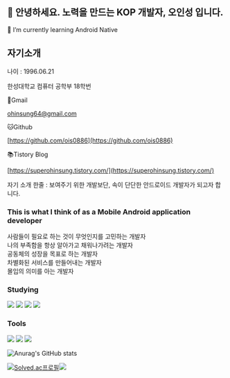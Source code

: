 ## 👋 안녕하세요. 노력을 만드는 KOP 개발자, 오인성 입니다.

<!--
**ois0886/ois0886** is a ✨ _special_ ✨ repository because its `README.md` (this file) appears on your GitHub profile.

Here are some ideas to get you started:

- 🔭 I’m currently working on ...
- 🌱 I’m currently learning ...
- 👯 I’m looking to collaborate on ...
- 🤔 I’m looking for help with ...
- 💬 Ask me about ...
- 📫 How to reach me: ...
- 😄 Pronouns: ...
- ⚡ Fun fact: ...
-->

🌱 I’m currently learning Android Native

## **자기소개**

나이 : 1996.06.21

한성대학교 컴퓨터 공학부 18학번

📧Gmail 

[ohinsung64@gmail.com](mailto:ohinsung64@gmail.com)

🐱Github

[https://github.com/ois0886](https://github.com/ois0886)

📚Tistory Blog 

[https://superohinsung.tistory.com/](https://superohinsung.tistory.com/)

자기 소개 한줄 : 보여주기 위한 개발보단, 속이 단단한 안드로이드 개발자가 되고자 합니다.

### This is what I think of as a Mobile Android application developer

사람들이 필요로 하는 것이 무엇인지를 고민하는 개발자<br>
나의 부족함을 항상 알아가고 채워나가려는 개발자<br>
공동체의 성장을 목표로 하는 개발자<br>
차별화된 서비스를 만들어내는 개발자<br>
몰입의 의미를 아는 개발자<br>


### Studying
<img src="https://img.shields.io/badge/Kotlin-7F52FF?style=for-the-badge&logo=Kotlin&logoColor=white"/> <img src="https://img.shields.io/badge/Android-3DDC84?style=for-the-badge&logo=Android&logoColor=white"/> <img src="https://img.shields.io/badge/JAVA-007396.svg?style=for-the-badge&logo=JAVA&logoColor=black"> <img src="https://img.shields.io/badge/Python-3776AB?style=for-the-badge&logo=python&logoColor=white"/>

### Tools
<img src="https://img.shields.io/badge/Visual%20Studio%20Code-007ACC.svg?style=for-the-badge&logo=Visual%20Studio%20Code&logoColor=white"> <img src="https://img.shields.io/badge/Android%20Studio-3DDC84.svg?style=for-the-badge&logo=Android%20Studio&logoColor=white"> <img src="https://img.shields.io/badge/IntelliJ%20IDEA-000000.svg?style=for-the-badge&logo=IntelliJ%20IDEA&logoColor=white">

![Anurag's GitHub stats](https://github-readme-stats.vercel.app/api?username=ois0886&show_icons=true&theme=dark)

[![Solved.ac프로필](http://mazassumnida.wtf/api/v2/generate_badge?boj=ois0886)](https://solved.ac/ois0886)<img src="http://mazandi.herokuapp.com/api?handle=ois0886&theme=warm"/>
